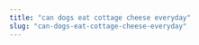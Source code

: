 ```yaml
---
title: "can dogs eat cottage cheese everyday"
slug: "can-dogs-eat-cottage-cheese-everyday"
---
```


